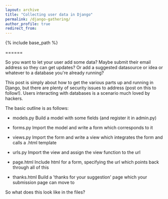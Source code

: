 ```yaml
---
layout: archive
title: "Collecting user data in Django"
permalink: /django-gathering/
author_profile: true
redirect_from:
---
```


{% include base_path %}

======

So you want to let your user add some data? Maybe submit their email address so they can get updates? Or add a suggested datasource or idea or whatever to a database you're already running?

This post is simply about how to get the various parts up and running in Django, but there are plenty of security issues to address (post on this to follow!). Users interacting with databases is a scenario much loved by hackers.

The basic outline is as follows:

- models.py     Build a model with some fields (and register it in admin.py)

- forms.py      Import the model and write a form which corresponds to it

- views.py      Import the form and write a view which integrates the form and calls a .html template

- urls.py       Import the view and assign the view function to the url

- page.html     Include html for a form, specifying the url which points back through all of this

- thanks.html   Build a 'thanks for your suggestion' page which your submission page can move to

So what does this look like in the files?
